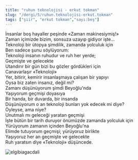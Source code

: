 ```yaml
---
title: "ruhun teknolojisi - erkut tokman"
slug: "/dergi/5/ruhun.teknolojisi-erkut.tokman"
tags: ["şiir", "erkut tokman","sayı:beş"]
---
```


İnsanlar boş hayaller peşinde «Zaman makinesiymiş!»  
Zaman içimizde bizim, sonsuza uzayıp gidiyor işte...\
Teknoloji bir ütopya şimdilik, zamanda yolculuk için\
Ben sadece şunu söylüyorum:\
Teknoloji insanın ruhudur ve ruh her yerde;\
Geçmişte ve gelecekte\
Utandırır bir gün bizi bu gözler gördükleri için\
Canavarlaşır «Teknoloji»\
Yer, bitirir, kemirir insanlaşmaya çalışan bir yapıyı\
Oysa biz zaten insanız, değil mi?\
Zamanı düşünüyorum şimdi Beyoğlu'nda\
Yaşıyorum geçmişi doyasıya\
Bir handa, bir duvarda, bir insanda\
Düşünüyorum o an teknoloji bunları yok edecek mi diye?\
Öyleyse, ama niye?\
Unutmalı mı geleceği yaratan geçmişi\
İşte bütün bir tarih duruyor önümüzde zamanda yolculuk için\
Yürüyorum zamanın içinden Beyoğlu'na\
Elimde tutuyorum geçmişi; yürüyoruz birlikte\
Yaşıyoruz her an geçmişte ve gelecekte\
Ruh yaratsın diye «Teknoloji» düşüncede.




![elgibiagacdali](/img/elgibiagacdali.jpg)

